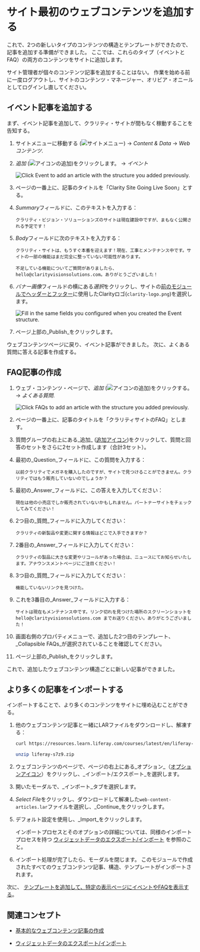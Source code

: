 # サイト最初のウェブコンテンツを追加する

これで、2つの新しいタイプのコンテンツの構造とテンプレートができたので、記事を追加する準備ができました。 ここでは、これらのタイプ（イベントとFAQ）の両方のコンテンツをサイトに追加します。

サイト管理者が個々のコンテンツ記事を追加することはない。 作業を始める前に一度ログアウトし、サイトのコンテンツ・マネージャー、オリビア・オニールとしてログインし直してください。

## イベント記事を追加する

まず、イベント記事を追加して、クラリティ・サイトが間もなく稼動することを告知する。

1. サイトメニューに移動する (![サイトメニュー](../../images/icon-product-menu.png)) &rarr; _Content & Data_ &rarr; _Webコンテンツ_.

1. *追加* (![アイコンの追加](../../images/icon-add.png))をクリックします。 &rarr; *イベント*

   ![Click Event to add an article with the structure you added previously.](./adding-the-sites-first-web-content/images/01.png)

1. ページの一番上に、記事のタイトルを「Clarity Site Going Live Soon」とする。

1. *Summary*フィールドに、このテキストを入力する：

   ```
   クラリティ・ビジョン・ソリューションズのサイトは現在建設中ですが、まもなく公開される予定です！
   ```

1. *Body*フィールドに次のテキストを入力する：

   ```
   クラリティ・サイトは、もうすぐ本番を迎えます！現在、工事とメンテナンス中です。サイトの一部の機能はまだ完全に整っていない可能性があります。

   不足している機能についてご質問がありましたら、hello@clarityvisionsolutions.com。ありがとうございました！
   ```

1. *バナー画像*フィールドの横にある*選択*をクリックし、サイトの[前のモジュールでヘッダーとフッター](../creating-pages/defining-the-pages-header-and-footer.md)に使用したClarityロゴ(`clarity-logo.png`)を選択します。


   ![Fill in the same fields you configured when you created the Event structure.](./adding-the-sites-first-web-content/images/02.png)

1. ページ上部の_Publish_をクリックします。

ウェブコンテンツページに戻り、イベント記事ができました。 次に、よくある質問に答える記事を作成する。

## FAQ記事の作成

1. ウェブ・コンテンツ・ページで、_追加_ (![アイコンの追加](../../images/icon-add.png))をクリックする。 &rarr; _よくある質問_.

   ![Click FAQs to add an article with the structure you added previously.](./adding-the-sites-first-web-content/images/03.png)

1. ページの一番上に、記事のタイトルを「クラリティサイトのFAQ」とします。

1. 質問グループの右上にある_追加_ ([追加アイコン](../../images/icon-add.png))をクリックして、質問と回答のセットをさらに2セット作成します（合計3セット）。

1. 最初の_Question_フィールドに、この質問を入力する：

   ```
   以前クラリティでメガネを購入したのですが、サイトで見つけることができません。クラリティではもう販売していないのでしょうか？
   ```

1. 最初の_Answer_フィールドに、この答えを入力してください：

   ```
   現在は他の小売店でしか販売されていないかもしれません。パートナーサイトをチェックしてみてください！
   ```

1. 2つ目の_質問_フィールドに入力してください：

   ```
   クラリティの新製品や変更に関する情報はどこで入手できますか？
   ```

1. 2番目の_Answer_フィールドに入力してください：

   ```
   クラリティの製品に大きな変更やリコールがあった場合は、ニュースにてお知らせいたします。アナウンスメントページにご注目ください！
   ```

1. 3つ目の_質問_フィールドに入力してください：

   ```
   機能していないリンクを見つけた。
   ```

1. これを3番目の_Answer_フィールドに入力する：

   ```
   サイトは現在もメンテナンス中です。リンク切れを見つけた場所のスクリーンショットを hello@clarityvisionsolutions.com までお送りください。ありがとうございました！
   ```

1. 画面右側のプロパティメニューで、追加した2つ目のテンプレート、_Collapsible FAQs_が選択されていることを確認してください。

1. ページ上部の_Publish_をクリックします。

これで、追加したウェブコンテンツ構造ごとに新しい記事ができました。

## より多くの記事をインポートする

インポートすることで、より多くのコンテンツをサイトに埋め込むことができる。

1. 他のウェブコンテンツ記事と一緒にLARファイルをダウンロードし、解凍する：

   ```bash
   curl https://resources.learn.liferay.com/courses/latest/en/liferay-s7z9.zip -O
   ```

   ```bash
   unzip liferay-s7z9.zip
   ```

1. ウェブコンテンツのページで、ページの右上にある_オプション_（[オプションアイコン](../../images/icon-options.png)）をクリックし、_インポート/エクスポート_を選択します。

1. 開いたモーダルで、_インポート_タブを選択します。

1. *Select File*をクリックし、ダウンロードして解凍した`web-content-articles.lar`ファイルを選択し、_Continue_をクリックします。

1. デフォルト設定を使用し、_Import_をクリックします。

   インポートプロセスとそのオプションの詳細については、同様のインポートプロセスを持つ [ウィジェットデータのエクスポート/インポート](https://learn.liferay.com/w/dxp/site-building/creating-pages/page-fragments-and-widgets/using-widgets/configuring-widgets/exporting-importing-widget-data#importing-widget-data) を参照のこと。

1. インポート処理が完了したら、モーダルを閉じます。 このモジュールで作成されたすべてのウェブコンテンツ記事、構造、テンプレートがインポートされます。

次に、 [テンプレートを追加して、特定の表示ページにイベントやFAQを表示する](./adding-simple-display-page-templates.md)。

## 関連コンセプト

- [基本的なウェブコンテンツ記事の作成](https://learn.liferay.com/web/guest/w/dxp/content-authoring-and-management/web-content/web-content-articles/adding-a-basic-web-content-article)

- [ウィジェットデータのエクスポート/インポート](https://learn.liferay.com/w/dxp/site-building/creating-pages/page-fragments-and-widgets/using-widgets/configuring-widgets/exporting-importing-widget-data)
